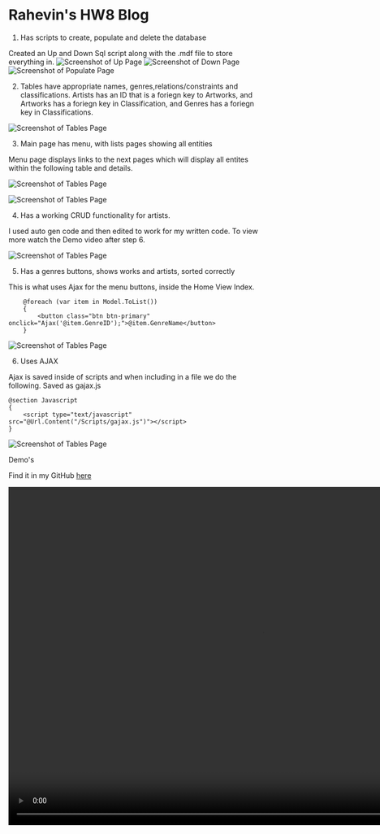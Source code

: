 # Rahevin's HW8 Blog

1) Has scripts to create, populate and delete the database

Created an Up and Down Sql script along with the .mdf file to store everything in. 
![Screenshot of Up Page](Up.PNG)
![Screenshot of Down Page](Down.PNG)
![Screenshot of Populate Page](Poplute.PNG)

2) Tables have appropriate names, genres,relations/constraints and classifications. 
Artists has an ID that is a foriegn key to Artworks, and Artworks has a foriegn key in Classification, and Genres has a foriegn key in Classifications. 

![Screenshot of Tables Page](Tables.PNG)

3) Main page has menu, with lists pages showing all entities

Menu page displays links to the next pages which will display all entites within the following table and details.

![Screenshot of Tables Page](Menu.PNG)

![Screenshot of Tables Page](Menu.PNG)

4) Has a working CRUD functionality for artists.

I used auto gen code and then edited to work for my written code. To view more watch the Demo video after step 6.

![Screenshot of Tables Page](CRUDmenu.PNG)

5) Has a genres buttons, shows works and artists, sorted correctly

This is what uses Ajax for the menu buttons, inside the Home View Index. 
```
    @foreach (var item in Model.ToList())
    {
        <button class="btn btn-primary" onclick="Ajax('@item.GenreID');">@item.GenreName</button>
    }
```

![Screenshot of Tables Page](MenuSur.PNG)

6) Uses AJAX

Ajax is saved inside of scripts and when including in a file we do the following. Saved as gajax.js

```
@section Javascript
{
    <script type="text/javascript" src="@Url.Content("/Scripts/gajax.js")"></script>
}
```

![Screenshot of Tables Page](AJAX.PNG)

Demo's

Find it in my GitHub [here](https://github.com/RahevinSlade/rahevinslade.github.io/tree/master/HW8/HW8/HW8)

<video width="1000" height="666" controls="controls">
  <source src="Demo.mp4" type="video/mp4" />
</video>


